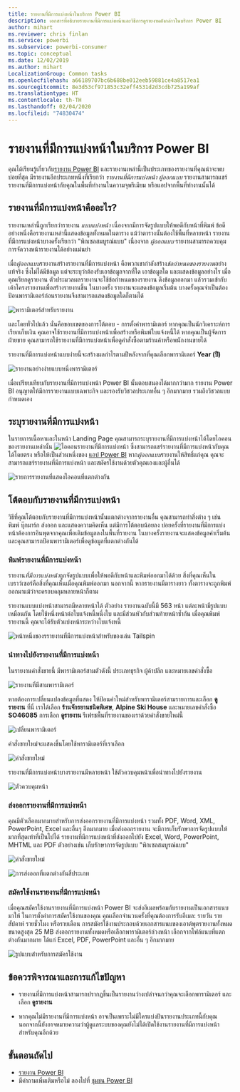 ```yaml
---
title: รายงานที่มีการแบ่งหน้าในบริการ Power BI
description: เอกสารที่อธิบายรายงานที่มีการแบ่งหน้าและวิธีการดูรายงานดังกล่าวในบริการ Power BI
author: mihart
ms.reviewer: chris finlan
ms.service: powerbi
ms.subservice: powerbi-consumer
ms.topic: conceptual
ms.date: 12/02/2019
ms.author: mihart
LocalizationGroup: Common tasks
ms.openlocfilehash: a66189707bc6b688be012eeb59881ce4a8517ea1
ms.sourcegitcommit: 8e3d53cf971853c32eff4531d2d3cdb725a199af
ms.translationtype: HT
ms.contentlocale: th-TH
ms.lasthandoff: 02/04/2020
ms.locfileid: "74830474"
---
```

# <a name="paginated-reports-in-the-power-bi-service"></a>รายงานที่มีการแบ่งหน้าในบริการ Power BI
คุณได้เรียนรู้เกี่ยวกับ[รายงาน Power BI](end-user-reports.md) และรายงานเหล่านี้เป็นประเภทของรายงานที่คุณน่าจะพบบ่อยที่สุด มีรายงานอีกประเภทหนึ่งที่เรียกว่า *รายงานที่มีการแบ่งหน้า* *ผู้ออกแบบ* รายงานสามารถแชร์รายงานที่มีการแบ่งหน้ากับคุณในพื้นที่ทำงานในความจุพรีเมียม หรือแอปจากพื้นที่ทำงานนั้นได้ 

## <a name="what-is-a-paginated-report"></a>รายงานที่มีการแบ่งหน้าคืออะไร?

รายงานเหล่านี้ถูกเรียกว่ารายงาน *แบบแบ่งหน้า* เนื่องจากมีการจัดรูปแบบให้พอดีกับหน้าที่พิมพ์ ข้อดีอย่างหนึ่งคือรายงานเหล่านี้แสดงข้อมูลทั้งหมดในตาราง แม้ว่าตารางนั้นต้องใช้พื้นที่หลายหน้า รายงานที่มีการแบ่งหน้าบางครั้งเรียกว่า "พิกเซลสมบูรณ์แบบ" เนื่องจาก *ผู้ออกแบบ* รายงานสามารถควบคุมการจัดวางหน้ารายงานได้อย่างแม่นยำ

เมื่อ*ผู้ออกแบบ*รายงานสร้างรายงานที่มีการแบ่งหน้า คือพวกเขากำลังสร้าง*ข้อกำหนดของรายงาน*อย่างแท้จริง ซึ่งไม่ได้มีข้อมูล แต่จะระบุว่าต้องรับเอาข้อมูลจากที่ใด เอาข้อมูลใด และแสดงข้อมูลอย่างไร เมื่อคุณเรียกดูรายงาน ตัวประมวลผลรายงานจะใช้ข้อกำหนดของรายงาน ดึงข้อมูลออกมา แล้วรวมเข้ากับเค้าโครงรายงานเพื่อสร้างรายงานขึ้น ในบางครั้ง รายงานจะแสดงข้อมูลเริ่มต้น บางครั้งคุณจำเป็นต้องป้อนพารามิเตอร์ก่อนรายงานจึงสามารถแสดงข้อมูลใดก็ตามได้ 

   ![พารามิเตอร์สำหรับรายงาน](./media/end-user-paginated-report/power-bi-report-parameters.png)

และโดยทั่วไปแล้ว นั่นคือขอบเขตของการโต้ตอบ - การตั้งค่าพารามิเตอร์ หากคุณเป็นนักวิเคราะห์การเรียกเก็บเงิน คุณอาจใช้รายงานที่มีการแบ่งหน้าเพื่อสร้างหรือพิมพ์ใบแจ้งหนี้ได้ หากคุณเป็นผู้จัดการฝ่ายขาย คุณสามารถใช้รายงานที่มีการแบ่งหน้าเพื่อดูคำสั่งซื้อตามร้านค้าหรือพนักงานขายได้ 

รายงานที่มีการแบ่งหน้าแบบง่ายนี้จะสร้างผลกำไรตามปีหลังจากที่คุณเลือกพารามิเตอร์ **Year (ปี)** 

![รายงานอย่างง่ายแบบหนึ่งพารามิเตอร์](./media/end-user-paginated-report/power-bi-report-simple.png)

เมื่อเปรียบเทียบกับรายงานที่มีการแบ่งหน้า Power BI นั้นตอบสนองได้มากกว่ามาก รายงาน Power BI อนุญาตให้มีการรายงานแบบเฉพาะกิจ และรองรับวิชวลประเภทอื่น ๆ อีกมากมาย รวมถึงวิชวลแบบกำหนดเอง

## <a name="identify-a-paginated-report"></a>ระบุรายงานที่มีการแบ่งหน้า

ในรายการเนื้อหาและในหน้า Landing Page คุณสามารถระบุรายงานที่มีการแบ่งหน้าได้โดยไอคอนของรายงานเหล่านั้น ![ไอคอนรายงานที่มีการแบ่งหน้า](media/end-user-paginated-report/power-bi-report-icon.png)  ซึ่งสามารถแชร์รายงานที่มีการแบ่งหน้ากับคุณได้โดยตรง หรือให้เป็นส่วนหนึ่งของ [แอป Power BI](end-user-apps.md) หาก*ผู้ออกแบบ*รายงานให้สิทธิ์แก่คุณ คุณจะสามารถแชร์รายงานที่มีการแบ่งหน้า และสมัครใช้งานด้วยตัวคุณเองและผู้อื่นได้

![รายการรายงานที่แสดงไอคอนที่แตกต่างกัน](./media/end-user-paginated-report/power-bi-report-list.png)

## <a name="interact-with-a-paginated-report"></a>โต้ตอบกับรายงานที่มีการแบ่งหน้า

วิธีที่คุณโต้ตอบกับรายงานที่มีการแบ่งหน้านั้นแตกต่างจากรายงานอื่น คุณสามารถทำสิ่งต่าง ๆ เช่น พิมพ์ บุ๊กมาร์ก ส่งออก และแสดงความคิดเห็น แต่มีการโต้ตอบน้อยลง บ่อยครั้งที่รายงานที่มีการแบ่งหน้าต้องการอินพุตจากคุณเพื่อเติมข้อมูลลงในพื้นที่รายงาน  ในบางครั้งรายงานจะแสดงข้อมูลค่าเริ่มต้น และคุณสามารถป้อนพารามิเตอร์เพื่อดูข้อมูลที่แตกต่างกันได้

### <a name="print-a-paginated-report"></a>พิมพ์รายงานที่มีการแบ่งหน้า

รายงาน*ที่มีการแบ่งหน้า*ถูกจัดรูปแบบเพื่อให้พอดีกับหน้าและพิมพ์ออกมาได้ด้วย สิ่งที่คุณเห็นในเบราว์เซอร์คือสิ่งที่คุณเห็นเมื่อคุณพิมพ์ออกมา นอกจากนี้ หากรายงานมีตารางยาว ทั้งตารางจะถูกพิมพ์ออกมาแม้ว่าจะครอบคลุมหลายหน้าก็ตาม 

รายงานแบบแบ่งหน้าสามารถมีหลายหน้าได้ ตัวอย่าง รายงานฉบับนี้มี 563 หน้า แต่ละหน้ามีรูปแบบเหมือนกัน โดยใช้หนึ่งหน้าต่อใบแจ้งหนี้หนึ่งใบ และมีส่วนหัวกับส่วนท้ายหน้าซ้ำกัน เมื่อคุณพิมพ์รายงานนี้ คุณจะได้รับตัวแบ่งหน้าระหว่างใบแจ้งหนี้

   ![หน้าหนึ่งของรรายงานที่มีการแบ่งหน้าสำหรับของเล่น Tailspin](./media/end-user-paginated-report/power-bi-paginated-500.png)


### <a name="navigate-the-paginated-report"></a>นำทางไปยังรายงานที่มีการแบ่งหน้า

ในรายงานคำสั่งขายนี้ มีพารามิเตอร์สามตัวดังนี้ ประเภทธุรกิจ ผู้ค้าปลีก และหมายเลขคำสั่งซื้อ 

![รายงานที่มีสามพารามิเตอร์](./media/end-user-paginated-report/power-bi-parameter.png)

หากต้องการเปลี่ยนแปลงข้อมูลที่แสดง ให้ป้อนค่าใหม่สำหรับพารามิเตอร์สามรายการและเลือก **ดูรายงาน** ที่นี่ เราได้เลือก **ร้านจักรยานชนิดพิเศษ**, **Alpine Ski House** และหมายเลขคำสั่งซื้อ **SO46085** การเลือก **ดูรายงาน** รีเฟรชพื้นที่รายงานของเราด้วยคำสั่งขายใหม่นี้

![เปลี่ยนพารามิเตอร์](./media/end-user-paginated-report/power-bi-order.png)

คำสั่งขายใหม่จะแสดงขึ้นโดยใช้พารามิเตอร์ที่เราเลือก 

![คำสั่งขายใหม่](./media/end-user-paginated-report/power-bi-new-order.png)

รายงานที่มีการแบ่งหน้าบางรายงานมีหลายหน้า  ใช้ตัวควบคุมหน้าเพื่อนำทางไปยังรายงาน 

![ตัวควบคุมหน้า](./media/end-user-paginated-report/power-bi-page.png)

### <a name="export-the-paginated-report"></a>ส่งออกรายงานที่มีการแบ่งหน้า
คุณมีตัวเลือกมากมายสำหรับการส่งออกรายงานที่มีการแบ่งหน้า รวมทั้ง PDF, Word, XML, PowerPoint, Excel และอื่นๆ อีกมากมาย เมื่อส่งออกรายงาน จะมีการเก็บรักษาการจัดรูปแบบให้มากที่สุดเท่าที่เป็นไปได้ รายงานที่มีการแบ่งหน้าที่ส่งออกไปยัง Excel, Word, PowerPoint, MHTML และ PDF ตัวอย่างเช่น เก็บรักษาการจัดรูปแบบ "พิกเซลสมบูรณ์แบบ" 

![คำสั่งขายใหม่](./media/end-user-paginated-report/power-bi-exporting.png)

![การส่งออกที่แตกต่างกันสี่ประเภท](./media/end-user-paginated-report/power-bi-four.png)

### <a name="subscribe-to-the-paginated-report"></a>สมัครใช้งานรายงานที่มีการแบ่งหน้า
เมื่อคุณสมัครใช้งานรายงานที่มีการแบ่งหน้า Power BI จะส่งอีเมลพร้อมกับรายงานเป็นเอกสารแนบมาให้ ในการตั้งค่าการสมัครใช้งานของคุณ คุณเลือกจำนวนครั้งที่คุณต้องการรับอีเมล: รายวัน รายสัปดาห์ รายชั่วโมง หรือรายเดือน การสมัครใช้งานประกอบด้วยเอกสารแนบของเอาต์พุตรายงานทั้งหมด ขนาดสูงสุด 25 MB ส่งออกรายงานทั้งหมดหรือเลือกพารามิเตอร์ล่วงหน้า เลือกจากไฟล์แนบที่แตกต่างกันมากมาย ได้แก่ Excel, PDF, PowerPoint และอื่น ๆ อีกมากมาย  

![รูปแบบสำหรับการสมัครใช้งาน](./media/end-user-paginated-report/power-bi-export-list.png)

## <a name="considerations-and-troubleshooting"></a>ข้อควรพิจารณาและการแก้ไขปัญหา

- รายงานที่มีการแบ่งหน้าสามารถปรากฏขึ้นเป็นรายงานว่างเปล่าจนกว่าคุณจะเลือกพารามิเตอร์ และเลือก **ดูรายงาน**

- หากคุณไม่มีรายงานที่มีการแบ่งหน้า อาจเป็นเพราะไม่มีใครแบ่งปันรายงานประเภทนี้กับคุณ นอกจากนี้ยังอาจหมายความว่าผู้ดูแลระบบของคุณยังไม่ได้เปิดใช้งานรายงานที่มีการแบ่งหน้าสำหรับคุณอีกด้วย 

 

## <a name="next-steps"></a>ขั้นตอนถัดไป
- [รายงาน Power BI](end-user-reports.md)
- มีคำถามเพิ่มเติมหรือไม่ ลองไปที่ [ชุมชน Power BI](https://community.powerbi.com/)

